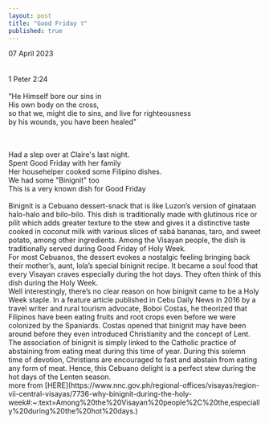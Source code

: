 ```yaml
---
layout: post
title: "Good Friday ☦️"
published: true
---
```

07 April 2023
<br>
<br>
<br>
1 Peter 2:24
<br>
<br>
"He Himself bore our sins in
<br>
His own body on the cross, 
<br>
so that we, might die to sins, and live for righteousness
<br>
 by his wounds, you have been healed"
 <!--more-->
<br>
<br>
Had a slep over at Claire's last night. 
<br>
Spent Good Friday with her family
<br>
Her househelper cooked some Filipino dishes.
<br>
We had some "Binignit" too
<br>
This is a very known dish for Good Friday
<br>
<br>
Binignit is a Cebuano dessert-snack that is like Luzon’s version of ginataan halo-halo and bilo-bilo. This dish is traditionally made with glutinous rice or pilit which adds greater texture to the stew and gives it a distinctive taste cooked in coconut milk with various slices of sabá bananas, taro, and sweet potato, among other ingredients. Among the Visayan people, the dish is traditionally served during Good Friday of Holy Week.
<br>
For most Cebuanos, the dessert evokes a nostalgic feeling bringing back their mother’s, aunt, lola’s special binignit recipe. It became a soul food that every Visayan craves especially during the hot days. They often think of this dish during the Holy Week.
<br>
Well interestingly, there’s no clear reason on how binignit came to be a Holy Week staple. In a feature article published in Cebu Daily News in 2016 by a travel writer and rural tourism advocate, Boboi Costas, he theorized that Filipinos have been eating fruits and root crops even before we were colonized by the Spaniards. Costas opened that binignit may have been around before they even introduced Christianity and the concept of Lent. The association of binignit is simply linked to the Catholic practice of abstaining from eating meat during this time of year. During this solemn time of devotion, Christians are encouraged to fast and abstain from eating any form of meat. Hence, this Cebuano delight is a perfect stew during the hot days of the Lenten season. 
<br>
more from [HERE](https://www.nnc.gov.ph/regional-offices/visayas/region-vii-central-visayas/7736-why-binignit-during-the-holy-week#:~:text=Among%20the%20Visayan%20people%2C%20the,especially%20during%20the%20hot%20days.)

